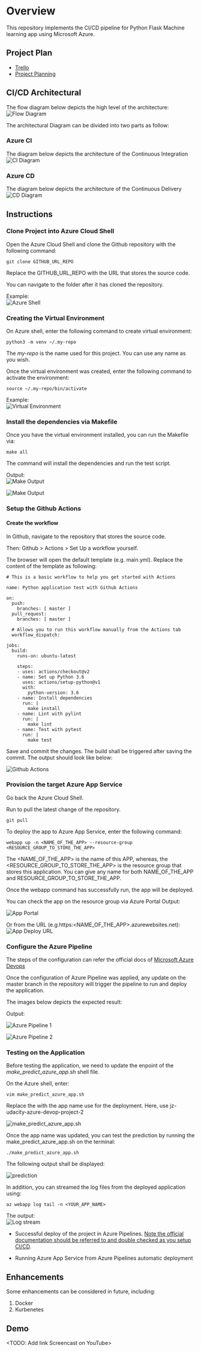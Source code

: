 # Overview
This repository implements the CI/CD pipeline for Python Flask Machine learning app using Microsoft Azure. 

## Project Plan
* [Trello](https://trello.com/b/C3ceeWmW/flask-ml-task)
* [Project Planning](https://docs.google.com/spreadsheets/d/1dxMQlkFInCwCUSMQBhnbmbo_12ffJuVlZAwjiTnfZjo/edit?usp=sharing)


## CI/CD Architectural
The flow diagram below depicts the high level of the architecture:
![Flow Diagram](./screen_shots/diagram.png)


The architectural Diagram can be divided into two parts as follow:

### Azure CI
The diagram below depicts the architecture of the Continuous Integration
![CI Diagram](./screen_shots/CI.png)

### Azure CD
The diagram below depicts the architecture of the Continuous Delivery
![CD Diagram](./screen_shots/CD.png)


## Instructions

### Clone Project into Azure Cloud Shell
Open the Azure Cloud Shell and clone the Github repository with the following command:
```
git clone GITHUB_URL_REPO
```
Replace the GITHUB_URL_REPO with the URL that stores the source code.

You can navigate to the folder after it has cloned the repository.

Example:<br/>
![Azure Shell](./screen_shots/01_AzureShell.png)

### Creating the Virtual Environment
On Azure shell, enter the following command to create virtual environment:
```
python3 -m venv ~/.my-repo
```

The <i>my-repo</i> is the name used for this project. You can use any name as you wish.

Once the virtual environment was created, enter the following command to activate the environment:
```
source ~/.my-repo/bin/activate
```
Example:<br/>
![Virtual Environment](./screen_shots/virtual_env.png)


### Install the dependencies via Makefile
Once you have the virtual environment installed, you can run the Makefile via:

```
make all
```

The command will install the dependencies and run the test script.

Output:<br/>
![Make Output](./screen_shots/02_Makefile_1.png)

![Make Output](./screen_shots/02_Makefile_2.png)


### Setup the Github Actions
#### Create the workflow
In Github, navigate to the repository that stores the source code.

Then: Github > Actions > Set Up a workflow yourself.

The browser will open the default template (e.g. main.yml). Replace the content of the template as following:

```
# This is a basic workflow to help you get started with Actions

name: Python application test with Github Actions

on:
  push:
    branches: [ master ]
  pull_request:
    branches: [ master ]

  # Allows you to run this workflow manually from the Actions tab
  workflow_dispatch:

jobs:
  build:
    runs-on: ubuntu-latest
    
    steps:
    - uses: actions/checkout@v2
    - name: Set up Python 3.6
      uses: actions/setup-python@v1
      with:
        python-version: 3.6
    - name: Install dependencies
      run: |
        make install
    - name: Lint with pylint
      run: |
        make lint
    - name: Test with pytest
      run: |
        make test
```

Save and commit the changes. The build shall be triggered after saving the commit. The output should look like below:

![Github Actions](./screen_shots/03_GithubActions.png)


### Provision the target Azure App Service
Go back the Azure Cloud Shell.

Run to pull the latest change of the repository.

```
git pull
```

To deploy the app to Azure App Service, enter the following command:

```
webapp up -n <NAME_OF_THE_APP> --resource-group <RESOURCE_GROUP_TO_STORE_THE_APP>
```

The <NAME_OF_THE_APP> is the name of this APP, whereas, the <RESOURCE_GROUP_TO_STORE_THE_APP> is the resource group that stores this application. You can give any name for both NAME_OF_THE_APP and RESOURCE_GROUP_TO_STORE_THE_APP.

Once the webapp command has successfully run, the app will be deployed.

You can check the app on the resource group via Azure Portal
Output:<br/>

![App Portal](./screen_shots/05_App_deploy_portal.png)

Or from the URL (e.g.https:<NAME_OF_THE_APP>.azurewebsites.net): <br/>
![App Deploy URL](./screen_shots/06_App_deploy_url.png)


### Configure the Azure Pipeline
The steps of the configuration can refer the official docs of [Microsoft Azure Devops](https://docs.microsoft.com/en-us/azure/devops/pipelines/ecosystems/python-webapp?view=azure-devops)

Once the configuration of Azure Pipeline was applied, any update on the master branch in the repository will trigger the pipeline to run and deploy the application.

The images below depicts the expected result:

Output:<br/>

![Azure Pipeline 1](./screen_shots/010_pipeline_02.png)


![Azure Pipeline 2](./screen_shots/010_pipeline_01.png)




### Testing on the Application
Before testing the application, we need to update the enpoint of the <i>make_predict_azure_app.sh</i> shell file.

On the Azure shell, enter:

```
vim make_predict_azure_app.sh
```

Replace the <yourappname> with the app name use for the deployment. Here, use jz-udacity-azure-devop-project-2

![make_predict_azure_app.sh](./screen_shots/09_shell_script.png)


Once the app name was updated, you can test the prediction by running the make_predict_azure_app.sh on the terminal:

```
./make_predict_azure_app.sh
```

The following output shall be displayed:

![prediction](./screen_shots/08_prediction.png)

In addition, you can streamed the log files from the deployed application using:

```
az webapp log tail -n <YOUR_APP_NAME> 
```

The output: <br/>
![Log stream](./screen_shots/07_tail_log.png)

* Successful deploy of the project in Azure Pipelines.  [Note the official documentation should be referred to and double checked as you setup CI/CD](https://docs.microsoft.com/en-us/azure/devops/pipelines/ecosystems/python-webapp?view=azure-devops).

* Running Azure App Service from Azure Pipelines automatic deployment

> 

## Enhancements
Some enhancements can be considered in future, including:
1. Docker
2. Kurbenetes

## Demo 

<TODO: Add link Screencast on YouTube>


